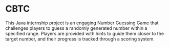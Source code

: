 # CBTC
This Java internship project is an engaging Number Guessing Game that challenges players to guess a randomly generated number within a specified range. Players are provided with hints to guide them closer to the target number, and their progress is tracked through a scoring system.

